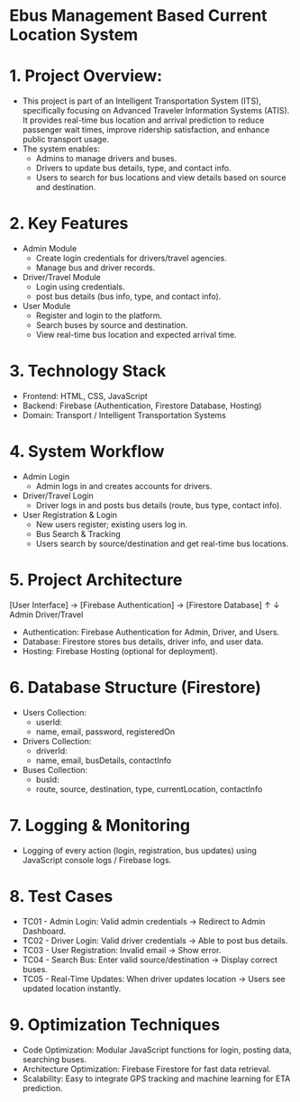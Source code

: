 # Ebus Management Based Current Location System
# 1. Project Overview:
  -  This project is part of an Intelligent Transportation System (ITS), specifically focusing on Advanced Traveler Information Systems (ATIS). It provides real-time bus         location and arrival prediction to reduce passenger wait times, improve ridership satisfaction, and enhance public transport usage.
  -  The system enables:
      -  Admins to manage drivers and buses.
      -  Drivers to update bus details, type, and contact info.
      -  Users to search for bus locations and view details based on source and destination.

# 2. Key Features
  - Admin Module
     - Create login credentials for drivers/travel agencies.
     - Manage bus and driver records.
  -  Driver/Travel Module
     - Login using credentials.
     - post bus details (bus info, type, and contact info).
  - User Module
     - Register and login to the platform.
     - Search buses by source and destination.
     - View real-time bus location and expected arrival time.
# 3. Technology Stack
  - Frontend: HTML, CSS, JavaScript
  - Backend: Firebase (Authentication, Firestore Database, Hosting)
  - Domain: Transport / Intelligent Transportation Systems
# 4. System Workflow
  - Admin Login
    - Admin logs in and creates accounts for drivers.
  - Driver/Travel Login
    - Driver logs in and posts bus details (route, bus type, contact info).
  - User Registration & Login
    - New users register; existing users log in.
    - Bus Search & Tracking
    - Users search by source/destination and get real-time bus locations.
# 5. Project Architecture
[User Interface] -> [Firebase Authentication] -> [Firestore Database]
            ↑                      ↓
          Admin                Driver/Travel

   - Authentication: Firebase Authentication for Admin, Driver, and Users.
   - Database: Firestore stores bus details, driver info, and user data.
   - Hosting: Firebase Hosting (optional for deployment).
# 6. Database Structure (Firestore)
 - Users Collection:
   -  userId:
   -  name, email, password, registeredOn
 - Drivers Collection:
    - driverId:
    - name, email, busDetails, contactInfo
 - Buses Collection:
   -  busId:
   -  route, source, destination, type, currentLocation, contactInfo

# 7. Logging & Monitoring
 - Logging of every action (login, registration, bus updates) using JavaScript console logs / Firebase logs.

# 8. Test Cases
 - TC01 - Admin Login: Valid admin credentials → Redirect to Admin Dashboard.
 - TC02 - Driver Login: Valid driver credentials → Able to post bus details.
 - TC03 - User Registration: Invalid email → Show error.
 - TC04 - Search Bus: Enter valid source/destination → Display correct buses.
 - TC05 - Real-Time Updates: When driver updates location → Users see updated location instantly.

# 9. Optimization Techniques
 - Code Optimization: Modular JavaScript functions for login, posting data, searching buses.
 - Architecture Optimization: Firebase Firestore for fast data retrieval.
 - Scalability: Easy to integrate GPS tracking and machine learning for ETA prediction.
